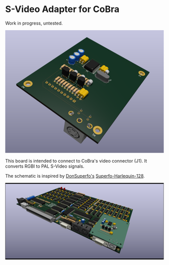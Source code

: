 # S-Video Adapter for CoBra

Work in progress, untested.

![S-Video Adapter](https://github.com/ceteras/CoBra/blob/adapter/s-video/images/mainsvideo_20231118.png?raw=true)

This board is intended to connect to CoBra's video connector (J1).
It converts RGBI to PAL S-Video signals.

The schematic is inspired by [DonSuperfo's](https://github.com/DonSuperfo) [Superfo-Harlequin-128](https://github.com/DonSuperfo/Superfo-Harlequin-128).

![S-Video Adapter Installed](https://github.com/ceteras/CoBra/blob/adapter/s-video/images/mainboard_svideo.png?raw=true)

